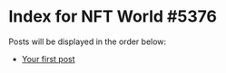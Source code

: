 # Index for NFT World #5376
Posts will be displayed in the order below:

- [Your first post](./001-first.md)

